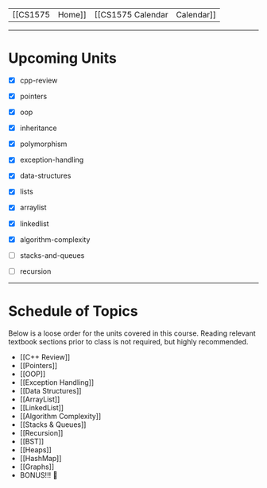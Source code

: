 
|  |  |  |  |
|----------|----------|----------|----------|
| [[CS1575|Home]] | [[CS1575 Calendar|Calendar]] | [[CS1575 Syllabus|Syllabus]] | [[Lecture Notes]] |

---

# Upcoming Units

* [x] cpp-review
* [x] pointers
* [x] oop
* [x] inheritance
* [x] polymorphism
* [x] exception-handling
* [x] data-structures
* [x] lists
* [x] arraylist
* [x] linkedlist
* [x] algorithm-complexity
* [ ] stacks-and-queues
* [ ] recursion


---
# Schedule of Topics

Below is a loose order for the units covered in this course. Reading relevant textbook sections prior to class is not required, but highly recommended.

* [[C++ Review]]
* [[Pointers]]
* [[OOP]]
* [[Exception Handling]]
* [[Data Structures]]
* [[ArrayList]]
* [[LinkedList]]
* [[Algorithm Complexity]]
* [[Stacks & Queues]]
* [[Recursion]]
* [[BST]]
* [[Heaps]]
* [[HashMap]]
* [[Graphs]]
* BONUS!!! 🤑


